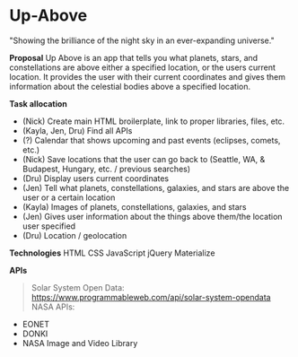 # Up-Above
"Showing the brilliance of the night sky in an ever-expanding universe."

**Proposal**
Up Above is an app that tells you what planets, stars, and constellations are above either a specified location, or the users current location. It provides the user with their current coordinates and gives them information about the celestial bodies above a specified location. 


**Task allocation**
- (Nick) Create main HTML broilerplate, link to proper libraries, files, etc.
- (Kayla, Jen, Dru) Find all APIs
- (?) Calendar that shows upcoming and past events (eclipses, comets, etc.)
- (Nick) Save locations that the user can go back to (Seattle, WA, & Budapest, Hungary, etc. / previous searches)
- (Dru) Display users current coordinates
- (Jen) Tell what planets, constellations, galaxies, and stars are above the user or a certain location
- (Kayla) Images of planets, constellations, galaxies, and stars
- (Jen) Gives user information about the things above them/the location user specified
- (Dru) Location / geolocation



**Technologies**
HTML
CSS
JavaScript
jQuery
Materialize


**APIs**
> Solar System Open Data: https://www.programmableweb.com/api/solar-system-opendata
> NASA APIs:
- EONET
- DONKI
- NASA Image and Video Library

